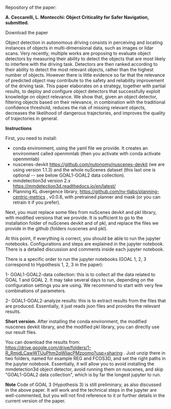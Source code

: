 Repository of the paper:

**A. Ceccarelli, L. Montecchi: Object Criticality for Safer Navigation, submitted.**

Download the paper

Object detection in autonomous driving consists in perceiving and locating instances of objects in multi-dimensional data, such as images or lidar scans. Very recently, multiple works are proposing to evaluate object detectors by measuring their ability to detect the objects that are most likely to interfere with the driving task. Detectors are then ranked according to their ability to detect the most relevant objects, rather than the highest number of objects. However there is little evidence so far that the relevance of predicted object may contribute to the safety and reliability improvement  of the driving task. This paper elaborates on a strategy, together with partial results, to deploy and configure object detectors that successfully exploit knowledge on object relevance. We show that, given an object detector, filtering objects based on their relevance, in combination with the traditional confidence threshold, reduces the risk of missing relevant objects, decreases the likelihood of dangerous trajectories, and improves the quality of trajectories in general.

**Instructions**

First, you need to install:

- conda environment, using the yaml file we provide. It creates an environment called openmmlab (then you activate with conda activate openmmlab)
- nuscenes-devkit https://github.com/nutonomy/nuscenes-devkit (we are using version 1.1.3) and the whole nuScenes dataset (this last one is optional -- see below GOAL1-GOAL2 data collection). 
- mmdetection3d version 2.x https://mmdetection3d.readthedocs.io/en/latest/
- Planning KL divergence library,  https://github.com/nv-tlabs/planning-centric-metrics , v0.0.8, with pretrained planner and mask (or you can retrain it if you prefer).


Next, you must replace some files from nuScenes devkit and pkl library, with modified versions that we provide. 
It is sufficient to go to the installation folder of nuScenes devkit and of pkl, and replace the files we provide in the github (folders nuscenes and pkl).

At this point, if everything is correct, you should be able to run the jupyter notebooks. Configurations and steps are explained in the jupyter notebook. There is a detailed discussion and comments inside each jupyter notebook.

There is a specific order to run the jupyter notebooks (GOAL 1, 2, 3 correspond to Hypothesis 1, 2, 3 in the paper):

1- GOAL1-GOAL2-data collection: this is to collect all the data related to GOAL 1 and GOAL 2. It may take several days to run, depending on the configuration settings you are using. We recommend to start with very few combinations of parameters.

2- GOAL1-GOAL2-analyze results: this is to extract results from the files that are produced. Essentially, it just reads json files and provides the relevant results.


**Short version.**
After installing the conda environment, the modified nuscenes devkit library, and the modified pkl library, you can directly use our result files.

You can download the results from: https://drive.google.com/drive/folders/1-R_RmjdLCawWTUuPhm2qWliacPMzoomo?usp=sharing . Just unzip there in two folders, named for example REG and FCOS3D, and set the right paths in the jupyter notebook. Essentially, it will allow you to avoid installing the mmdetection3d object detector, avoid running them on nuscenes, and skip "GOAL1-GOAL2 data collection", which is by far the longest jupyter to run.

**Note**
Code of GOAL 3 (Hypothesis 3) is still preliminary, as also discussed in the above paper. It will work and the technical steps in the jupyter are well-commented, but you will not find reference to it or further details in the current version of the paper.
